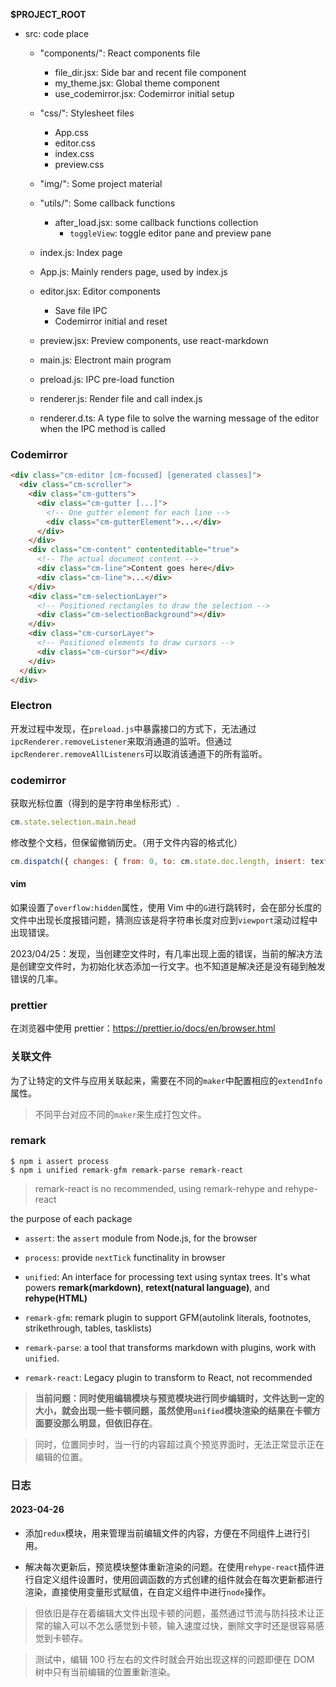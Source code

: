 **$PROJECT_ROOT**

- src: code place

  - "components/": React components file

    - file_dir.jsx: Side bar and recent file component
    - my_theme.jsx: Global theme component
    - use_codemirror.jsx: Codemirror initial setup

  - "css/": Stylesheet files

    - App.css
    - editor.css
    - index.css
    - preview.css

  - "img/": Some project material
  - "utils/": Some callback functions

    - after_load.jsx: some callback functions collection
      - `toggleView`: toggle editor pane and preview pane

  - index.js: Index page
  - App.js: Mainly renders page, used by index.js
  - editor.jsx: Editor components

    - Save file IPC
    - Codemirror initial and reset

  - preview.jsx: Preview components, use react-markdown
  - main.js: Electront main program
  - preload.js: IPC pre-load function
  - renderer.js: Render file and call index.js
  - renderer.d.ts: A type file to solve the warning message of the editor when the IPC method is called

### Codemirror

```html
<div class="cm-editor [cm-focused] [generated classes]">
  <div class="cm-scroller">
    <div class="cm-gutters">
      <div class="cm-gutter [...]">
        <!-- One gutter element for each line -->
        <div class="cm-gutterElement">...</div>
      </div>
    </div>
    <div class="cm-content" contenteditable="true">
      <!-- The actual document content -->
      <div class="cm-line">Content goes here</div>
      <div class="cm-line">...</div>
    </div>
    <div class="cm-selectionLayer">
      <!-- Positioned rectangles to draw the selection -->
      <div class="cm-selectionBackground"></div>
    </div>
    <div class="cm-cursorLayer">
      <!-- Positioned elements to draw cursors -->
      <div class="cm-cursor"></div>
    </div>
  </div>
</div>
```

### Electron

开发过程中发现，在`preload.js`中暴露接口的方式下，无法通过`ipcRenderer.removeListener`来取消通道的监听。但通过`ipcRenderer.removeAllListeners`可以取消该通道下的所有监听。

### codemirror

获取光标位置（得到的是字符串坐标形式）.

```js
cm.state.selection.main.head
```

修改整个文档，但保留撤销历史。（用于文件内容的格式化）

```js
cm.dispatch({ changes: { from: 0, to: cm.state.doc.length, insert: text } })
```

#### vim

如果设置了`overflow:hidden`属性，使用 Vim 中的`G`进行跳转时，会在部分长度的文件中出现长度报错问题，猜测应该是将字符串长度对应到`viewport`滚动过程中出现错误。

2023/04/25：发现，当创建空文件时，有几率出现上面的错误，当前的解决方法是创建空文件时，为初始化状态添加一行文字。也不知道是解决还是没有碰到触发错误的几率。

### prettier

在浏览器中使用 prettier：https://prettier.io/docs/en/browser.html

### 关联文件

为了让特定的文件与应用关联起来，需要在不同的`maker`中配置相应的`extendInfo`属性。

> 不同平台对应不同的`maker`来生成打包文件。

### remark

```shell
$ npm i assert process
$ npm i unified remark-gfm remark-parse remark-react
```

> remark-react is no recommended, using remark-rehype and rehype-react

the purpose of each package

- `assert`: the `assert` module from Node.js, for the browser

- `process`: provide `nextTick` functinality in browser

- `unified`: An interface for processing text using syntax trees. It's what powers **remark(markdown)**, **retext(natural language)**, and **rehype(HTML)**

- `remark-gfm`: remark plugin to support GFM(autolink literals, footnotes, strikethrough, tables, tasklists)

- `remark-parse`: a tool that transforms markdown with plugins, work with `unified`.

- `remark-react`: Legacy plugin to transform to React, not recommended

> **当前问题：同时使用编辑模块与预览模块进行同步编辑时，文件达到一定的大小，就会出现一些卡顿问题，虽然使用`unified`模块渲染的结果在卡顿方面要没那么明显，但依旧存在**。

> 同时，位置同步时，当一行的内容超过真个预览界面时，无法正常显示正在编辑的位置。

### 日志

#### 2023-04-26

- 添加`redux`模块，用来管理当前编辑文件的内容，方便在不同组件上进行引用。

- 解决每次更新后，预览模块整体重新渲染的问题。在使用`rehype-react`插件进行自定义组件设置时，使用回调函数的方式创建的组件就会在每次更新都进行渲染，直接使用变量形式赋值，在自定义组件中进行`node`操作。

> 但依旧是存在着编辑大文件出现卡顿的问题，虽然通过节流与防抖技术让正常的输入可以不怎么感觉到卡顿，输入速度过快，删除文字时还是很容易感觉到卡顿存。

> 测试中，编辑 100 行左右的文件时就会开始出现这样的问题即便在 DOM 树中只有当前编辑的位置重新渲染。
